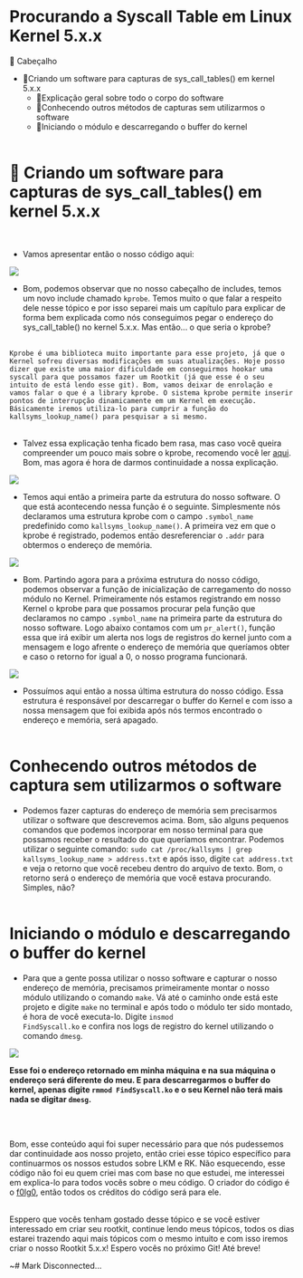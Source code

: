 # Procurando a Syscall Table em Linux Kernel 5.x.x

📁 Cabeçalho

  - 📌Criando um software para capturas de sys_call_tables() em kernel 5.x.x
    - 📌Explicação geral sobre todo o corpo do software
    - 📌Conhecendo outros métodos de capturas sem utilizarmos o software
    - 📌Iniciando o módulo e descarregando o buffer do kernel
<br><br>

<h1>🔮 Criando um software para capturas de sys_call_tables() em kernel 5.x.x </h1>
<br>

  - Vamos apresentar então o nosso código aqui:
  
  <img src="https://imgur.com/rtkqHyZ.png">
  
  - Bom, podemos observar que no nosso cabeçalho de includes, temos um novo include chamado <code>kprobe</code>. Temos muito o que falar a respeito dele nesse tópico e por isso separei mais um capítulo para explicar de forma bem explicada como nós conseguimos pegar o endereço do sys_call_table() no kernel 5.x.x. Mas então... o que seria o kprobe?
  <br>
  <code>Kprobe é uma biblioteca muito importante para esse projeto, já que o Kernel sofreu diversas modificações em suas atualizações. Hoje posso dizer que existe uma maior dificuldade em conseguirmos hookar uma syscall para que possamos fazer um Rootkit (já que esse é o seu intuito de está lendo esse git). Bom, vamos deixar de enrolação e vamos falar o que é a library kprobe. O sistema kprobe permite inserir pontos de interrupção dinamicamente em um Kernel em execução. Básicamente iremos utiliza-lo para cumprir a função do kallsyms_lookup_name() para pesquisar a si mesmo.</code>
  <br><br>
  
  - Talvez essa explicação tenha ficado bem rasa, mas caso você queira compreender um pouco mais sobre o kprobe, recomendo você ler <a href="https://www.kernel.org/doc/html/latest/trace/kprobes.html">aqui</a>. Bom, mas agora é hora de darmos continuidade a nossa explicação.

<img src="https://imgur.com/beA9ozL.png">

  - Temos aqui então a primeira parte da estrutura do nosso software. O que está acontecendo nessa função é o seguinte. Simplesmente nós declaramos uma estrutura kprobe com o campo <code>.symbol_name</code> predefinido como <code>kallsyms_lookup_name()</code>. A primeira vez em que o kprobe é registrado, podemos então desreferenciar o <code>.addr</code> para obtermos o endereço de memória.

<img src="https://imgur.com/E1gH3HN.png">

 - Bom. Partindo agora para a próxima estrutura do nosso código, podemos observar a função de inicialização de carregamento do nosso módulo no Kernel. Primeiramente nós estamos registrando em nosso Kernel o kprobe para que possamos procurar pela função que declaramos no campo <code>.symbol_name</code> na primeira parte da estrutura do nosso software. Logo abaixo contamos com um <code>pr_alert()</code>, função essa que irá exibir um alerta nos logs de registros do kernel junto com a mensagem e logo afrente o endereço de memória que queríamos obter e caso o retorno for igual a 0, o nosso programa funcionará.
 
 <img src="https://imgur.com/vA2im7j.png">
 
 - Possuímos aqui então a nossa última estrutura do nosso código. Essa estrutura é responsável por descarregar o buffer do Kernel e com isso a nossa mensagem que foi exibida após nós termos encontrado o endereço e memória, será apagado.
<br><br>

# Conhecendo outros métodos de captura sem utilizarmos o software

  - Podemos fazer capturas do endereço de memória sem precisarmos utilizar o software que descrevemos acima. Bom, são alguns pequenos comandos que podemos incorporar em nosso terminal para que possamos receber o resultado do que queríamos encontrar. Podemos utilizar o seguinte comando: <code>sudo cat /proc/kallsyms | grep kallsyms_lookup_name > address.txt</code> e após isso, digite <code>cat address.txt</code> e veja o retorno que você recebeu dentro do arquivo de texto. Bom, o retorno será o endereço de memória que você estava procurando. Simples, não? 
<br><br>

# Iniciando o módulo e descarregando o buffer do kernel

  - Para que a gente possa utilizar o nosso software e capturar o nosso endereço de memória, precisamos primeiramente montar o nosso módulo utilizando o comando <code>make</code>. Vá até o caminho onde está este projeto e digite <code>make</code> no terminal e após todo o módulo ter sido montado, é hora de você executa-lo. Digite <code>insmod FindSyscall.ko</code> e confira nos logs de registro do kernel utilizando o comando <code>dmesg</code>.

<img src="https://imgur.com/Vg2R5Bh.png">

<b>Esse foi o endereço retornado em minha máquina e na sua máquina o endereço será diferente do meu. E para descarregarmos o buffer do kernel, apenas digite <code>rmmod FindSyscall.ko</code> e o seu Kernel não terá mais nada se digitar <code>dmesg</code>. </b>

<br><br>

Bom, esse conteúdo aqui foi super necessário para que nós pudessemos dar continuidade aos nosso projeto, então criei esse tópico específico para continuarmos os nossos estudos sobre LKM e RK. Não esquecendo, esse código não foi eu quem criei mas com base no que estudei, me interessei em explica-lo para todos vocês sobre o meu código. O criador do código é o <a href="https://github.com/f0lg0">f0lg0</a>, então todos os créditos do código será para ele.
<br><br>

Esppero que vocês tenham gostado desse tópico e se você estiver interessado em criar seu rootkit, continue lendo meus tópicos, todos os dias estarei trazendo aqui mais tópicos com o mesmo intuito e com isso iremos criar o nosso Rootkit 5.x.x! Espero vocês no próximo Git! Até breve!
<br>

~# Mark Disconnected...
